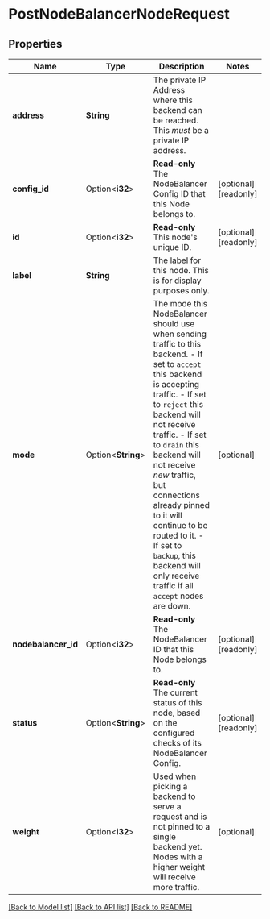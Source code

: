 # PostNodeBalancerNodeRequest

## Properties

Name | Type | Description | Notes
------------ | ------------- | ------------- | -------------
**address** | **String** | The private IP Address where this backend can be reached. This _must_ be a private IP address. | 
**config_id** | Option<**i32**> | __Read-only__ The NodeBalancer Config ID that this Node belongs to. | [optional][readonly]
**id** | Option<**i32**> | __Read-only__ This node's unique ID. | [optional][readonly]
**label** | **String** | The label for this node.  This is for display purposes only. | 
**mode** | Option<**String**> | The mode this NodeBalancer should use when sending traffic to this backend.  - If set to `accept` this backend is accepting traffic. - If set to `reject` this backend will not receive traffic. - If set to `drain` this backend will not receive _new_ traffic, but connections already pinned to it will continue to be routed to it. - If set to `backup`, this backend will only receive traffic if all `accept` nodes are down. | [optional]
**nodebalancer_id** | Option<**i32**> | __Read-only__ The NodeBalancer ID that this Node belongs to. | [optional][readonly]
**status** | Option<**String**> | __Read-only__ The current status of this node, based on the configured checks of its NodeBalancer Config. | [optional][readonly]
**weight** | Option<**i32**> | Used when picking a backend to serve a request and is not pinned to a single backend yet.  Nodes with a higher weight will receive more traffic. | [optional]

[[Back to Model list]](../README.md#documentation-for-models) [[Back to API list]](../README.md#documentation-for-api-endpoints) [[Back to README]](../README.md)


